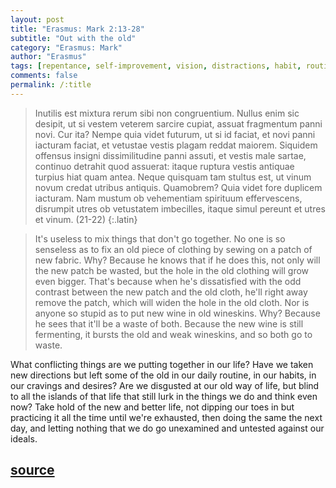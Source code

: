 ```yaml
---
layout: post
title: "Erasmus: Mark 2:13-28"
subtitle: "Out with the old"
category: "Erasmus: Mark"
author: "Erasmus"
tags: [repentance, self-improvement, vision, distractions, habit, routines]
comments: false
permalink: /:title
---
```


> Inutilis est mixtura rerum sibi non congruentium. Nullus enim sic desipit, ut si vestem veterem sarcire cupiat, assuat fragmentum panni novi. Cur ita? Nempe quia videt futurum, ut si id faciat, et novi panni iacturam faciat, et vetustae vestis plagam reddat maiorem. Siquidem offensus insigni dissimilitudine panni assuti, et vestis male sartae, continuo detrahit quod assuerat: itaque ruptura vestis antiquae turpius hiat quam antea. Neque quisquam tam stultus est, ut vinum novum credat utribus antiquis. Quamobrem? Quia videt fore duplicem iacturam. Nam mustum ob vehementiam spirituum effervescens, disrumpit utres ob vetustatem imbecilles, itaque simul pereunt et utres et vinum. (21-22)
{:.latin}

> It's useless to mix things that don't go together. No one is so senseless as to fix an old piece of clothing by sewing on a patch of new fabric. Why? Because he knows that if he does this, not only will the new patch be wasted, but the hole in the old clothing will grow even bigger. That's because when he's dissatisfied with the odd contrast between the new patch and the old cloth, he'll right away remove the patch, which will widen the hole in the old cloth. Nor is anyone so stupid as to put new wine in old wineskins. Why? Because he sees that it'll be a waste of both. Because the new wine is still fermenting, it bursts the old and weak wineskins, and so both go to waste.

What conflicting things are we putting together in our life? Have we taken new directions but left some of the old in our daily routine, in our habits, in our cravings and desires? Are we disgusted at our old way of life, but blind to all the islands of that life that still lurk in the things we do and think even now? Take hold of the new and better life, not dipping our toes in but practicing it all the time until we're exhausted, then doing the same the next day, and letting nothing that we do go unexamined and untested against our ideals.

<h2 class="post-source"><a href="https://books.google.com/books?id=j7QtmPycnMsC&pg=PA177"><i class="fas fa-book" aria-hidden="true"></i> source</a></h2>